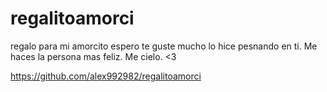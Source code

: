 # regalitoamorci
regalo para mi amorcito espero te guste mucho lo hice pesnando en ti. Me haces la persona mas feliz. Me  cielo. <3

https://github.com/alex992982/regalitoamorci
